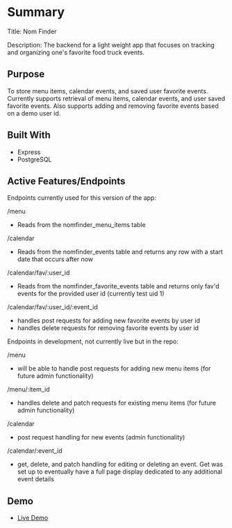 # Summary

Title: Nom Finder

Description: The backend for a light weight app that focuses on tracking and organizing one's favorite food truck events.

## Purpose

To store menu items, calendar events, and saved user favorite events. Currently supports retrieval of menu items, calendar events, and user saved favorite events. Also supports adding and removing favorite events based on a demo user id.


## Built With

* Express
* PostgreSQL

## Active Features/Endpoints
Endpoints currently used for this version of the app:

/menu
* Reads from the nomfinder_menu_items table

/calendar
* Reads from the nomfinder_events table and returns any row with a start date that occurs after now

/calendar/fav/:user_id
* Reads from the nomfinder_favorite_events table and returns only fav'd events for the provided user id (currently test uid 1)

/calendar/fav/:user_id/:event_id
* handles post requests for adding new favorite events by user id
* handles delete requests for removing favorite events by user id


Endpoints in development, not currently live but in the repo:

/menu
* will be able to handle post requests for adding new menu items (for future admin functionality)

/menu/:item_id
* handles delete and patch requests for existing menu items (for future admin functionality)

/calendar
* post request handling for new events (admin functionality)

/calendar/:event_id
* get, delete, and patch handling for editing or deleting an event. Get was set up to eventually have a full page display dedicated to any additional event details

## Demo

- [Live Demo](https://my-nom-finder.vercel.app/)
